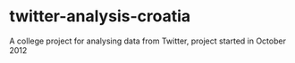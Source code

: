 twitter-analysis-croatia
========================

A college project for analysing data from Twitter, project started in October 2012